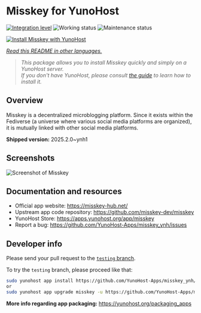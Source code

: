 <!--
N.B.: This README was automatically generated by <https://github.com/YunoHost/apps/tree/master/tools/readme_generator>
It shall NOT be edited by hand.
-->

# Misskey for YunoHost

[![Integration level](https://apps.yunohost.org/badge/integration/misskey)](https://ci-apps.yunohost.org/ci/apps/misskey/)
![Working status](https://apps.yunohost.org/badge/state/misskey)
![Maintenance status](https://apps.yunohost.org/badge/maintained/misskey)

[![Install Misskey with YunoHost](https://install-app.yunohost.org/install-with-yunohost.svg)](https://install-app.yunohost.org/?app=misskey)

*[Read this README in other languages.](./ALL_README.md)*

> *This package allows you to install Misskey quickly and simply on a YunoHost server.*  
> *If you don't have YunoHost, please consult [the guide](https://yunohost.org/install) to learn how to install it.*

## Overview

Misskey is a decentralized microblogging platform. Since it exists within the Fediverse (a universe where various social media platforms are organized), it is mutually linked with other social media platforms.


**Shipped version:** 2025.2.0~ynh1

## Screenshots

![Screenshot of Misskey](./doc/screenshots/screenshot-desktop.png)

## Documentation and resources

- Official app website: <https://misskey-hub.net/>
- Upstream app code repository: <https://github.com/misskey-dev/misskey>
- YunoHost Store: <https://apps.yunohost.org/app/misskey>
- Report a bug: <https://github.com/YunoHost-Apps/misskey_ynh/issues>

## Developer info

Please send your pull request to the [`testing` branch](https://github.com/YunoHost-Apps/misskey_ynh/tree/testing).

To try the `testing` branch, please proceed like that:

```bash
sudo yunohost app install https://github.com/YunoHost-Apps/misskey_ynh/tree/testing --debug
or
sudo yunohost app upgrade misskey -u https://github.com/YunoHost-Apps/misskey_ynh/tree/testing --debug
```

**More info regarding app packaging:** <https://yunohost.org/packaging_apps>
